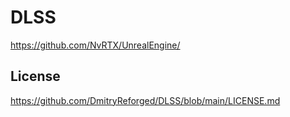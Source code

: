 # DLSS

https://github.com/NvRTX/UnrealEngine/

## License

https://github.com/DmitryReforged/DLSS/blob/main/LICENSE.md
